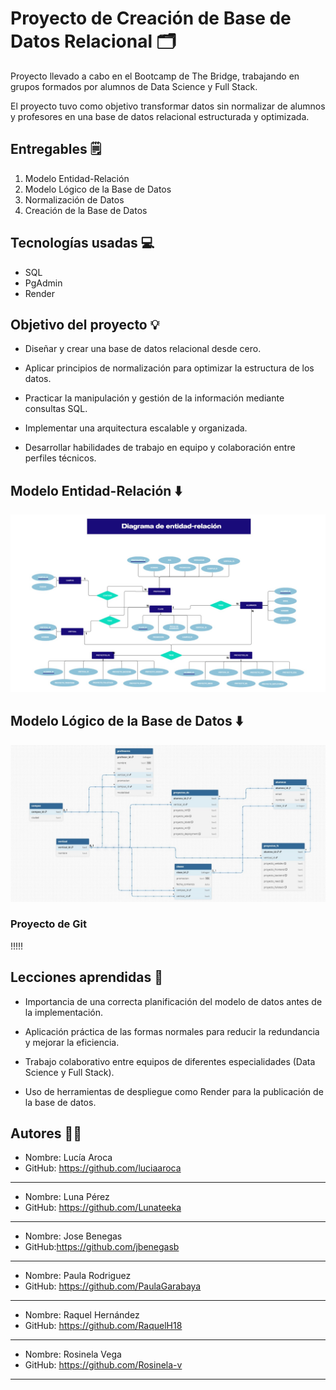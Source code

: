 # Proyecto de Creación de Base de Datos Relacional 🗂️

Proyecto llevado a cabo en el Bootcamp de The Bridge, trabajando en grupos formados por alumnos de Data Science y Full Stack.

El proyecto tuvo como objetivo transformar datos sin normalizar de alumnos y profesores en una base de datos relacional estructurada y optimizada.

## Entregables 🗒️
1. Modelo Entidad-Relación 
2. Modelo Lógico de la Base de Datos
3. Normalización de Datos
4. Creación de la Base de Datos

## Tecnologías usadas 💻

- SQL
- PgAdmin
- Render


## Objetivo del proyecto 💡

- Diseñar y crear una base de datos relacional desde cero.

- Aplicar principios de normalización para optimizar la estructura de los datos.

- Practicar la manipulación y gestión de la información mediante consultas SQL.

- Implementar una arquitectura escalable y organizada.

- Desarrollar habilidades de trabajo en equipo y colaboración entre perfiles técnicos.

##  Modelo Entidad-Relación ⬇️

![Foto Diagrama entidad Relación](assets/entidad_relacion.jpeg)

## Modelo Lógico de la Base de Datos ⬇️
![Modelo lógico](assets/modelo_logico.jpeg)


### Proyecto de Git
!!!!!

## Lecciones aprendidas 📙
- Importancia de una correcta planificación del modelo de datos antes de la implementación.

- Aplicación práctica de las formas normales para reducir la redundancia y mejorar la eficiencia.

- Trabajo colaborativo entre equipos de diferentes especialidades (Data Science y Full Stack).

- Uso de herramientas de despliegue como Render para la publicación de la base de datos.


## Autores ✍🏽

- Nombre: Lucía Aroca
- GitHub: https://github.com/luciaaroca
---

- Nombre: Luna Pérez
- GitHub: https://github.com/Lunateeka
---
- Nombre: Jose Benegas
- GitHub:https://github.com/jbenegasb
---
- Nombre: Paula Rodriguez
- GitHub: https://github.com/PaulaGarabaya

---
- Nombre: Raquel Hernández
- GitHub: https://github.com/RaquelH18 
---
- Nombre: Rosinela Vega
- GitHub: https://github.com/Rosinela-v
---
